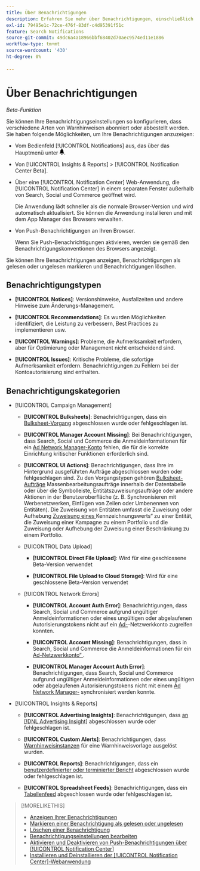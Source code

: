 ```yaml
---
title: Über Benachrichtigungen
description: Erfahren Sie mehr über Benachrichtigungen, einschließlich der verschiedenen Typen und Kategorien.
exl-id: 79495e1c-72ce-476f-83df-c4d95391f51c
feature: Search Notifications
source-git-commit: 49dc6a4a18966bbf68402d70aec9574ed11e1886
workflow-type: tm+mt
source-wordcount: '430'
ht-degree: 0%

---
```


# Über Benachrichtigungen

*Beta-Funktion*

Sie können Ihre Benachrichtigungseinstellungen so konfigurieren, dass verschiedene Arten von Warnhinweisen abonniert oder abbestellt werden. Sie haben folgende Möglichkeiten, um Ihre Benachrichtigungen anzuzeigen:

* Vom Bedienfeld [!UICONTROL Notifications] aus, das über das Hauptmenü unter ![Benachrichtigungen](/help/search-social-commerce/assets/notifications-panel.png "Benachrichtigungen verfügbar ").

* Von [!UICONTROL Insights & Reports] > [!UICONTROL Notification Center Beta].

* Über eine [!UICONTROL Notification Center] Web-Anwendung, die [!UICONTROL Notification Center] in einem separaten Fenster außerhalb von Search, Social und Commerce geöffnet wird.

  Die Anwendung lädt schneller als die normale Browser-Version und wird automatisch aktualisiert. Sie können die Anwendung installieren und mit dem App Manager des Browsers verwalten.

* Von Push-Benachrichtigungen an Ihren Browser.

  Wenn Sie Push-Benachrichtigungen aktivieren, werden sie gemäß den Benachrichtigungskonventionen des Browsers angezeigt.

Sie können Ihre Benachrichtigungen anzeigen, Benachrichtigungen als gelesen oder ungelesen markieren und Benachrichtigungen löschen.

## Benachrichtigungstypen

* **[!UICONTROL Notices]**: Versionshinweise, Ausfallzeiten und andere Hinweise zum Änderungs-Management.

* **[!UICONTROL Recommendations]**: Es wurden Möglichkeiten identifiziert, die Leistung zu verbessern, Best Practices zu implementieren usw.

* **[!UICONTROL Warnings]**: Probleme, die Aufmerksamkeit erfordern, aber für Optimierung oder Management nicht entscheidend sind.

* **[!UICONTROL Issues]**: Kritische Probleme, die sofortige Aufmerksamkeit erfordern. Benachrichtigungen zu Fehlern bei der Kontoautorisierung sind enthalten.

## Benachrichtigungskategorien

* [!UICONTROL Campaign Management]

   * **[!UICONTROL Bulksheets]**: Benachrichtigungen, dass ein [Bulksheet-Vorgang](/help/search-social-commerce/campaign-management/bulksheets/bulksheet-about.md) abgeschlossen wurde oder fehlgeschlagen ist.

   * **[!UICONTROL Manager Account Missing]**: Bei Benachrichtigungen, dass Search, Social und Commerce die Anmeldeinformationen für ein [Ad Network Manager-Konto](/help/search-social-commerce/admin/manager-accounts.md) fehlen, die für die korrekte Einrichtung kritischer Funktionen erforderlich sind.

   * **[!UICONTROL UI Actions]**: Benachrichtigungen, dass Ihre im Hintergrund ausgeführten Aufträge abgeschlossen wurden oder fehlgeschlagen sind. Zu den Vorgangstypen gehören [Bulksheet-Aufträge](/help/search-social-commerce/campaign-management/bulksheets/bulksheet-about.md) Massenbearbeitungsaufträge innerhalb der Datentabelle oder über die Symbolleiste, Entitätszuweisungsaufträge oder andere Aktionen in der Benutzeroberfläche (z. B. Synchronisieren mit Werbenetzwerken, Einfügen von Zeilen oder Umbenennen von Entitäten). Die Zuweisung von Entitäten umfasst die Zuweisung oder Aufhebung [ Zuweisung eines ](/help/search-social-commerce/campaign-management/label-classifications/classification-about.md)Kennzeichnungswerts“ zu einer Entität, die Zuweisung einer Kampagne zu einem Portfolio und die Zuweisung oder Aufhebung der Zuweisung einer Beschränkung zu einem Portfolio.<!--Link "constraint" to constraint-about.md if that file is ever public -->

   * [!UICONTROL Data Upload]

      * **[!UICONTROL Direct File Upload]**: Wird für eine geschlossene Beta-Version verwendet

      * **[!UICONTROL File Upload to Cloud Storage]**: Wird für eine geschlossene Beta-Version verwendet

   * [!UICONTROL Network Errors]

      * **[!UICONTROL Account Auth Error]**: Benachrichtigungen, dass Search, Social und Commerce aufgrund ungültiger Anmeldeinformationen oder eines ungültigen oder abgelaufenen Autorisierungstokens nicht auf ein [Ad-](/help/search-social-commerce/campaign-management/accounts/ad-network-account-about.md)-Netzwerkkonto zugreifen konnten.

      * **[!UICONTROL Account Missing]**: Benachrichtigungen, dass in Search, Social und Commerce die Anmeldeinformationen für ein [Ad-Netzwerkkonto“ ](/help/search-social-commerce/campaign-management/accounts/ad-network-account-about.md).

      * **[!UICONTROL Manager Account Auth Error]**: Benachrichtigungen, dass Search, Social und Commerce aufgrund ungültiger Anmeldeinformationen oder eines ungültigen oder abgelaufenen Autorisierungstokens nicht mit einem [Ad Network Manager-](/help/search-social-commerce/admin/manager-accounts.md) synchronisiert werden konnte.

  <!--
  * [!UICONTROL Setup Errors]
  
    * **[!UICONTROL Adobe Analytics Tracking Setup Error]**: : Notifications that the [!UICONTROL Landing Page Suffix] value is incorrect, missing, or contains an incorrect [AMO ID template](/help/integrations/analytics/ids.md#amo-id-formats); the [!UICONTROL Tracking Template] is incorrect or missing; or the [!UICONTROL Landing Page Suffix] or [!UICONTROL Tracking Template] is overridden at a lower level by an incorrect value. Separate notifications are sent a) for errors at the account level and b) for errors at the campaign and lower levels.
    
    * **[!UICONTROL Manager Account Missing]**: Notifications that Search, Social, & Commerce is missing the credentials for an [ad network manager account](/help/search-social-commerce/admin/manager-accounts.md), which are required for the correct setup of critical functions.
  -->

* [!UICONTROL Insights & Reports]

   * **[!UICONTROL Advertising Insights]**: Benachrichtigungen, dass [an [!DNL Advertising Insight]](/help/search-social-commerce/advertising-insights/insight-about.md) abgeschlossen wurde oder fehlgeschlagen ist.

   * **[!UICONTROL Custom Alerts]**: Benachrichtigungen, dass [Warnhinweisinstanzen](/help/search-social-commerce/alerts/alert-about.md) für eine Warnhinweisvorlage ausgelöst wurden.

   * **[!UICONTROL Reports]**: Benachrichtigungen, dass ein [benutzerdefinierter oder terminierter Bericht](/help/search-social-commerce/reports/report-about.md) abgeschlossen wurde oder fehlgeschlagen ist.

   * **[!UICONTROL Spreadsheet Feeds]**: Benachrichtigungen, dass ein [Tabellenfeed](/help/search-social-commerce/reports/automation/spreadsheet-feeds/spreadsheet-feed-about.md) abgeschlossen wurde oder fehlgeschlagen ist.

<!--
* [!UICONTROL Optimization]

  * **[!UICONTROL Accuracy]**: 

-->

<!--
* [!UICONTROL Portfolio Management]

  * **[!UICONTROL Simulation Report]**: 

-->

<!--
* [!UICONTROL System]

  * **[!UICONTROL Change Management]**: 

-->

>[!MORELIKETHIS]
>
>* [Anzeigen Ihrer Benachrichtigungen](notification-view.md)
>* [Markieren einer Benachrichtigung als gelesen oder ungelesen](notification-mark-read-unread.md)
>* [Löschen einer Benachrichtigung](notification-delete.md)
>* [Benachrichtigungseinstellungen bearbeiten](notification-edit.md)
>* [Aktivieren und Deaktivieren von Push-Benachrichtigungen über [!UICONTROL Notification Center]](notifications-push-enable-disable.md)
>* [Installieren und Deinstallieren der [!UICONTROL Notification Center]-Webanwendung](notification-app-install-uninstall.md)
